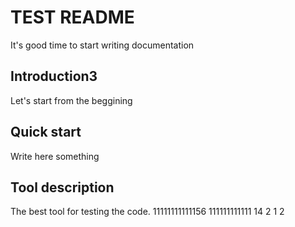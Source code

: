 # TEST README
 It's good time to start writing documentation

## Introduction3
Let's start from the beggining

## Quick start
Write here something

## Tool description
The best tool for testing the code.
11111111111156
111111111111
14
2
1
2
